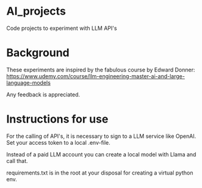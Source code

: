 # AI_projects
Code projects to experiment with LLM API's

# Background
These experiments are inspired by the fabulous course by Edward Donner: 
https://www.udemy.com/course/llm-engineering-master-ai-and-large-language-models

Any feedback is appreciated.

# Instructions for use
For the calling of API's, it is necessary to sign to a LLM service like OpenAI.
Set your access token to a local .env-file.

Instead of a paid LLM account you can create a local model with Llama and call that. 

requirements.txt is in the root at your disposal for creating a virtual python env.
